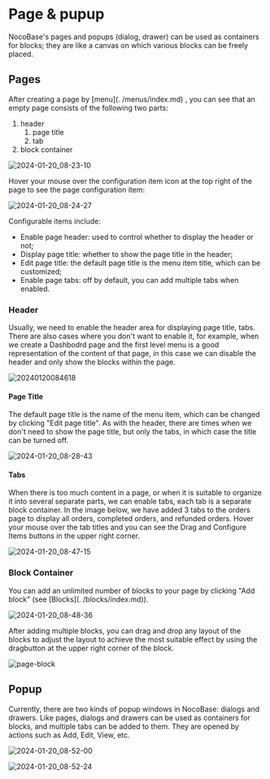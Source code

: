 # Page & pupup

NocoBase's pages and popups (dialog, drawer) can be used as containers for blocks; they are like a canvas on which various blocks can be freely placed.

## Pages
After creating a page by [menu](. /menus/index.md) , you can see that an empty page consists of the following two parts:
1. header
   1. page title
   2. tab
2. block container

![2024-01-20_08-23-10](https://nocobase-docs.oss-cn-beijing.aliyuncs.com/2024-01-20_08-23-10.jpg)

Hover your mouse over the configuration item icon at the top right of the page to see the page configuration item:

![2024-01-20_08-24-27](https://nocobase-docs.oss-cn-beijing.aliyuncs.com/2024-01-20_08-24-27.jpg)

Configurable items include:
- Enable page header: used to control whether to display the header or not;
- Display page title: whether to show the page title in the header;
- Edit page title: the default page title is the menu item title, which can be customized;
- Enable page tabs: off by default, you can add multiple tabs when enabled.

### Header
Usually, we need to enable the header area for displaying page title, tabs. There are also cases where you don't want to enable it, for example, when we create a Dashbodrd page and the first level menu is a good representation of the content of that page, in this case we can disable the header and only show the blocks within the page.

![20240120084618](https://nocobase-docs.oss-cn-beijing.aliyuncs.com/20240120084618.png)

#### Page Title
The default page title is the name of the menu item, which can be changed by clicking "Edit page title". As with the header, there are times when we don't need to show the page title, but only the tabs, in which case the title can be turned off.

![2024-01-20_08-28-43](https://nocobase-docs.oss-cn-beijing.aliyuncs.com/2024-01-20_08-28-43.jpg)

#### Tabs
When there is too much content in a page, or when it is suitable to organize it into several separate parts, we can enable tabs, each tab is a separate block container. In the image below, we have added 3 tabs to the orders page to display all orders, completed orders, and refunded orders. Hover your mouse over the tab titles and you can see the Drag and Configure Items buttons in the upper right corner.

![2024-01-20_08-47-15](https://nocobase-docs.oss-cn-beijing.aliyuncs.com/2024-01-20_08-47-15.jpg)

### Block Container
You can add an unlimited number of blocks to your page by clicking "Add block" (see [Blocks](. /blocks/index.md)).

![2024-01-20_08-48-36](https://nocobase-docs.oss-cn-beijing.aliyuncs.com/2024-01-20_08-48-36.jpg)

After adding multiple blocks, you can drag and drop any layout of the blocks to adjust the layout to achieve the most suitable effect by using the dragbutton at the upper right corner of the block.

![page-block](https://nocobase-docs.oss-cn-beijing.aliyuncs.com/page-block.gif)

## Popup
Currently, there are two kinds of popup windows in NocoBase: dialogs and drawers. Like pages, dialogs and drawers can be used as containers for blocks, and multiple tabs can be added to them. They are opened by actions such as Add, Edit, View, etc.

![2024-01-20_08-52-00](https://nocobase-docs.oss-cn-beijing.aliyuncs.com/2024-01-20_08-52-00.jpg)

![2024-01-20_08-52-24](https://nocobase-docs.oss-cn-beijing.aliyuncs.com/2024-01-20_08-52-24.jpg)